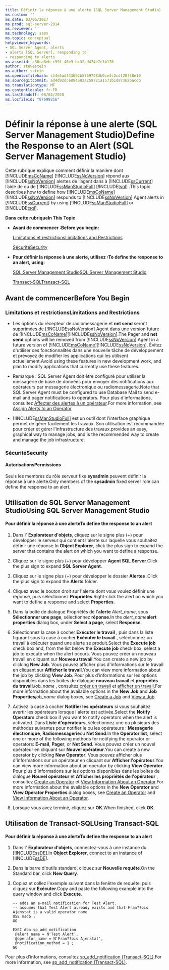 ```yaml
---
title: Définir la réponse à une alerte (SQL Server Management Studio) | Microsoft Docs
ms.custom: ''
ms.date: 03/06/2017
ms.prod: sql-server-2014
ms.reviewer: ''
ms.technology: ssms
ms.topic: conceptual
helpviewer_keywords:
- SQL Server Agent, alerts
- alerts [SQL Server], responding to
- responding to alerts
ms.assetid: c86ca6eb-c59f-46e9-bc32-d474e7c3b170
author: stevestein
ms.author: sstein
ms.openlocfilehash: c14e5adf43602b57697483b9ce4c2cdf20ff8e10
ms.sourcegitcommit: ad4d92dce894592a259721a1571b1d8736abacdb
ms.translationtype: MT
ms.contentlocale: fr-FR
ms.lasthandoff: 08/04/2020
ms.locfileid: "87699216"
---
```

# <a name="define-the-response-to-an-alert-sql-server-management-studio"></a><span data-ttu-id="43c51-102">Définir la réponse à une alerte (SQL Server Management Studio)</span><span class="sxs-lookup"><span data-stu-id="43c51-102">Define the Response to an Alert (SQL Server Management Studio)</span></span>
  <span data-ttu-id="43c51-103">Cette rubrique explique comment définir la manière dont [!INCLUDE[msCoName](../../includes/msconame-md.md)] [!INCLUDE[ssNoVersion](../../includes/ssnoversion-md.md)] répond aux [!INCLUDE[ssNoVersion](../../includes/ssnoversion-md.md)] alertes de l’agent dans à [!INCLUDE[ssCurrent](../../includes/sscurrent-md.md)] l’aide de ou de [!INCLUDE[ssManStudioFull](../../includes/ssmanstudiofull-md.md)] [!INCLUDE[tsql](../../includes/tsql-md.md)] .</span><span class="sxs-lookup"><span data-stu-id="43c51-103">This topic describes how to define how [!INCLUDE[msCoName](../../includes/msconame-md.md)] [!INCLUDE[ssNoVersion](../../includes/ssnoversion-md.md)] responds to [!INCLUDE[ssNoVersion](../../includes/ssnoversion-md.md)] Agent alerts in [!INCLUDE[ssCurrent](../../includes/sscurrent-md.md)] by using [!INCLUDE[ssManStudioFull](../../includes/ssmanstudiofull-md.md)] or [!INCLUDE[tsql](../../includes/tsql-md.md)].</span></span>  
  
 <span data-ttu-id="43c51-104">**Dans cette rubrique**</span><span class="sxs-lookup"><span data-stu-id="43c51-104">**In This Topic**</span></span>  
  
-   <span data-ttu-id="43c51-105">**Avant de commencer :**</span><span class="sxs-lookup"><span data-stu-id="43c51-105">**Before you begin:**</span></span>  
  
     [<span data-ttu-id="43c51-106">Limitations et restrictions</span><span class="sxs-lookup"><span data-stu-id="43c51-106">Limitations and Restrictions</span></span>](#Restrictions)  
  
     [<span data-ttu-id="43c51-107">Sécurité</span><span class="sxs-lookup"><span data-stu-id="43c51-107">Security</span></span>](#Security)  
  
-   <span data-ttu-id="43c51-108">**Pour définir la réponse à une alerte, utilisez :**</span><span class="sxs-lookup"><span data-stu-id="43c51-108">**To define the response to an alert, using:**</span></span>  
  
     [<span data-ttu-id="43c51-109">SQL Server Management Studio</span><span class="sxs-lookup"><span data-stu-id="43c51-109">SQL Server Management Studio</span></span>](#SSMSProcedure)  
  
     [<span data-ttu-id="43c51-110">Transact-SQL</span><span class="sxs-lookup"><span data-stu-id="43c51-110">Transact-SQL</span></span>](#TsqlProcedure)  
  
##  <a name="before-you-begin"></a><a name="BeforeYouBegin"></a> <span data-ttu-id="43c51-111">Avant de commencer</span><span class="sxs-lookup"><span data-stu-id="43c51-111">Before You Begin</span></span>  
  
###  <a name="limitations-and-restrictions"></a><a name="Restrictions"></a> <span data-ttu-id="43c51-112">Limitations et restrictions</span><span class="sxs-lookup"><span data-stu-id="43c51-112">Limitations and Restrictions</span></span>  
  
-   <span data-ttu-id="43c51-113">Les options du récepteur de radiomessagerie et **net send** seront supprimées de [!INCLUDE[ssNoVersion](../../includes/ssnoversion-md.md)] Agent dans une version future de [!INCLUDE[msCoName](../../includes/msconame-md.md)][!INCLUDE[ssNoVersion](../../includes/ssnoversion-md.md)].</span><span class="sxs-lookup"><span data-stu-id="43c51-113">The Pager and **net send** options will be removed from [!INCLUDE[ssNoVersion](../../includes/ssnoversion-md.md)] Agent in a future version of [!INCLUDE[msCoName](../../includes/msconame-md.md)][!INCLUDE[ssNoVersion](../../includes/ssnoversion-md.md)].</span></span> <span data-ttu-id="43c51-114">Évitez d'utiliser ces fonctionnalités dans une nouvelle tâche de développement et prévoyez de modifier les applications qui les utilisent actuellement.</span><span class="sxs-lookup"><span data-stu-id="43c51-114">Avoid using these features in new development work, and plan to modify applications that currently use these features.</span></span>  
  
-   <span data-ttu-id="43c51-115">Remarque : SQL Server Agent doit être configuré pour utiliser la messagerie de base de données pour envoyer des notifications aux opérateurs par messagerie électronique ou radiomessagerie.</span><span class="sxs-lookup"><span data-stu-id="43c51-115">Note that SQL Server Agent must be configured to use Database Mail to send e-mail and pager notifications to operators.</span></span> <span data-ttu-id="43c51-116">Pour plus d'informations, consultez [Affecter des alertes à un opérateur](assign-alerts-to-an-operator.md).</span><span class="sxs-lookup"><span data-stu-id="43c51-116">For more information, see [Assign Alerts to an Operator](assign-alerts-to-an-operator.md).</span></span>  
  
-   [!INCLUDE[ssManStudioFull](../../includes/ssmanstudiofull-md.md)] <span data-ttu-id="43c51-117">est un outil dont l'interface graphique permet de gérer facilement les travaux. Son utilisation est recommandée pour créer et gérer l'infrastructure des travaux.</span><span class="sxs-lookup"><span data-stu-id="43c51-117">provides an easy, graphical way to manage jobs, and is the recommended way to create and manage the job infrastructure.</span></span>  
  
###  <a name="security"></a><a name="Security"></a> <span data-ttu-id="43c51-118">Sécurité</span><span class="sxs-lookup"><span data-stu-id="43c51-118">Security</span></span>  
  
####  <a name="permissions"></a><a name="Permissions"></a> <span data-ttu-id="43c51-119">Autorisations</span><span class="sxs-lookup"><span data-stu-id="43c51-119">Permissions</span></span>  
 <span data-ttu-id="43c51-120">Seuls les membres du rôle serveur fixe **sysadmin** peuvent définir la réponse à une alerte.</span><span class="sxs-lookup"><span data-stu-id="43c51-120">Only members of the **sysadmin** fixed server role can define the response to an alert.</span></span>  
  
##  <a name="using-sql-server-management-studio"></a><a name="SSMSProcedure"></a> <span data-ttu-id="43c51-121">Utilisation de SQL Server Management Studio</span><span class="sxs-lookup"><span data-stu-id="43c51-121">Using SQL Server Management Studio</span></span>  
  
#### <a name="to-define-the-response-to-an-alert"></a><span data-ttu-id="43c51-122">Pour définir la réponse à une alerte</span><span class="sxs-lookup"><span data-stu-id="43c51-122">To define the response to an alert</span></span>  
  
1.  <span data-ttu-id="43c51-123">Dans l' **Explorateur d'objets**, cliquez sur le signe plus (+) pour développer le serveur qui contient l'alerte sur laquelle vous souhaitez définir une réponse.</span><span class="sxs-lookup"><span data-stu-id="43c51-123">In **Object Explorer**, click the plus sign to expand the server that contains the alert on which you want to define a response.</span></span>  
  
2.  <span data-ttu-id="43c51-124">Cliquez sur le signe plus (+) pour développer **Agent SQL Server**.</span><span class="sxs-lookup"><span data-stu-id="43c51-124">Click the plus sign to expand **SQL Server Agent**.</span></span>  
  
3.  <span data-ttu-id="43c51-125">Cliquez sur le signe plus (+) pour développer le dossier **Alertes** .</span><span class="sxs-lookup"><span data-stu-id="43c51-125">Click the plus sign to expand the **Alerts** folder.</span></span>  
  
4.  <span data-ttu-id="43c51-126">Cliquez avec le bouton droit sur l'alerte dont vous voulez définir une réponse, puis sélectionnez **Propriétés**.</span><span class="sxs-lookup"><span data-stu-id="43c51-126">Right-click the alert on which you want to define a response and select **Properties**.</span></span>  
  
5.  <span data-ttu-id="43c51-127">Dans la boîte de dialogue Propriétés de l'**alerte** _Alert_name_, sous **Sélectionner une page**, sélectionnez **réponse**.</span><span class="sxs-lookup"><span data-stu-id="43c51-127">In the _alert_name_**alert properties** dialog box, under **Select a page**, select **Response**.</span></span>  
  
6.  <span data-ttu-id="43c51-128">Sélectionnez la case à cocher **Exécuter le travail** , puis dans la liste figurant sous la case à cocher **Exécuter le travail** , sélectionnez un travail à exécuter quand une alerte se produit.</span><span class="sxs-lookup"><span data-stu-id="43c51-128">Select the **Execute job** check box and, from the list below the **Execute job** check box, select a job to execute when the alert occurs.</span></span> <span data-ttu-id="43c51-129">Vous pouvez créer un nouveau travail en cliquant sur **Nouveau travail**.</span><span class="sxs-lookup"><span data-stu-id="43c51-129">You can create a new job by clicking **New Job**.</span></span> <span data-ttu-id="43c51-130">Vous pouvez afficher plus d'informations sur le travail en cliquant sur **Afficher le travail**.</span><span class="sxs-lookup"><span data-stu-id="43c51-130">You can view more information about the job by clicking **View Job**.</span></span> <span data-ttu-id="43c51-131">Pour plus d’informations sur les options disponibles dans les boîtes de dialogue **nouveau travail** et **propriétés du travail**_Job_name_ , consultez [créer un travail](create-a-job.md) et [afficher un travail](view-a-job.md).</span><span class="sxs-lookup"><span data-stu-id="43c51-131">For more information about the available options in the **New Job** and **Job Properties**_job_name_ dialog boxes, see [Create a Job](create-a-job.md) and [View a Job](view-a-job.md).</span></span>  
  
7.  <span data-ttu-id="43c51-132">Activez la case à cocher **Notifier les opérateurs** si vous souhaitez avertir les opérateurs lorsque l'alerte est activée.</span><span class="sxs-lookup"><span data-stu-id="43c51-132">Select the **Notify Operators** check box if you want to notify operators when the alert is activated.</span></span> <span data-ttu-id="43c51-133">Dans **Liste d'opérateurs**, sélectionnez une ou plusieurs des méthodes suivantes pour notifier le ou les opérateurs : **Messagerie électronique**, **Radiomessagerie**ou **Net Send**.</span><span class="sxs-lookup"><span data-stu-id="43c51-133">In the **Operator list**, select one or more of the following methods for notifying the operator or operators: **E-mail**, **Pager**, or **Net Send**.</span></span> <span data-ttu-id="43c51-134">Vous pouvez créer un nouvel opérateur en cliquant sur **Nouvel opérateur**.</span><span class="sxs-lookup"><span data-stu-id="43c51-134">You can create a new operator by clicking **New Operator**.</span></span> <span data-ttu-id="43c51-135">Vous pouvez afficher plus d'informations sur un opérateur en cliquant sur **Afficher l'opérateur**.</span><span class="sxs-lookup"><span data-stu-id="43c51-135">You can view more information about an operator by clicking **View Operator**.</span></span> <span data-ttu-id="43c51-136">Pour plus d'informations sur les options disponibles dans les boîtes de dialogue **Nouvel opérateur** et **Afficher les propriétés de l'opérateur** , consultez [Create an Operator](create-an-operator.md) et [View Information About an Operator](view-information-about-an-operator.md).</span><span class="sxs-lookup"><span data-stu-id="43c51-136">For more information about the available options in the **New Operator** and **View Operator Properties** dialog boxes, see [Create an Operator](create-an-operator.md) and [View Information About an Operator](view-information-about-an-operator.md).</span></span>  
  
8.  <span data-ttu-id="43c51-137">Lorsque vous avez terminé, cliquez sur **OK**.</span><span class="sxs-lookup"><span data-stu-id="43c51-137">When finished, click **OK**.</span></span>  
  
##  <a name="using-transact-sql"></a><a name="TsqlProcedure"></a> <span data-ttu-id="43c51-138">Utilisation de Transact-SQL</span><span class="sxs-lookup"><span data-stu-id="43c51-138">Using Transact-SQL</span></span>  
  
#### <a name="to-define-the-response-to-an-alert"></a><span data-ttu-id="43c51-139">Pour définir la réponse à une alerte</span><span class="sxs-lookup"><span data-stu-id="43c51-139">To define the response to an alert</span></span>  
  
1.  <span data-ttu-id="43c51-140">Dans l' **Explorateur d'objets**, connectez-vous à une instance du [!INCLUDE[ssDE](../../includes/ssde-md.md)].</span><span class="sxs-lookup"><span data-stu-id="43c51-140">In **Object Explorer**, connect to an instance of [!INCLUDE[ssDE](../../includes/ssde-md.md)].</span></span>  
  
2.  <span data-ttu-id="43c51-141">Dans la barre d'outils standard, cliquez sur **Nouvelle requête**.</span><span class="sxs-lookup"><span data-stu-id="43c51-141">On the Standard bar, click **New Query**.</span></span>  
  
3.  <span data-ttu-id="43c51-142">Copiez et collez l'exemple suivant dans la fenêtre de requête, puis cliquez sur **Exécuter**.</span><span class="sxs-lookup"><span data-stu-id="43c51-142">Copy and paste the following example into the query window and click **Execute**.</span></span>  
  
    ```  
    -- adds an e-mail notification for Test Alert.  
    -- assumes that Test Alert already exists and that Fran??ois Ajenstat is a valid operator name   
    USE msdb ;  
    GO  
  
    EXEC dbo.sp_add_notification  
     @alert_name = N'Test Alert',  
     @operator_name = N'Fran??ois Ajenstat',  
     @notification_method = 1 ;  
    GO  
    ```  
  
 <span data-ttu-id="43c51-143">Pour plus d’informations, consultez [sp_add_notification &#40;Transact-SQL&#41;](/sql/relational-databases/system-stored-procedures/sp-add-notification-transact-sql).</span><span class="sxs-lookup"><span data-stu-id="43c51-143">For more information, see [sp_add_notification &#40;Transact-SQL&#41;](/sql/relational-databases/system-stored-procedures/sp-add-notification-transact-sql).</span></span>  
  
  
